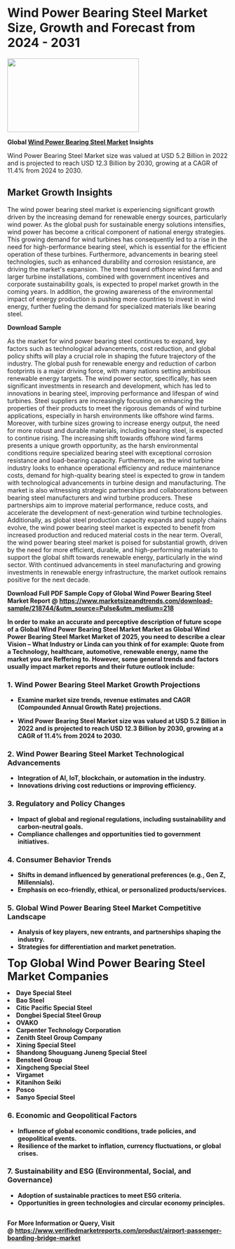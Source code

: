 <H1>Wind Power Bearing Steel Market Size, Growth and Forecast from 2024 - 2031</H1><img class="aligncenter size-medium wp-image-584254" src="https://thirdeyenews.in/wp-content/uploads/2024/09/Global-Market-Research-300x168.jpeg" alt="" width="300" height="168" /><p><strong>Global&nbsp;<a href="https://www.marketsizeandtrends.com/download-sample/218744/&amp;utm_source=Pulse&amp;utm_medium=218">Wind Power Bearing Steel Market</a> Insights</strong></p><p>Wind Power Bearing Steel Market size was valued at USD 5.2 Billion in 2022 and is projected to reach USD 12.3 Billion by 2030, growing at a CAGR of 11.4% from 2024 to 2030.</p><p><h2>Market Growth Insights</h2> <p>The wind power bearing steel market is experiencing significant growth driven by the increasing demand for renewable energy sources, particularly wind power. As the global push for sustainable energy solutions intensifies, wind power has become a critical component of national energy strategies. This growing demand for wind turbines has consequently led to a rise in the need for high-performance bearing steel, which is essential for the efficient operation of these turbines. Furthermore, advancements in bearing steel technologies, such as enhanced durability and corrosion resistance, are driving the market's expansion. The trend toward offshore wind farms and larger turbine installations, combined with government incentives and corporate sustainability goals, is expected to propel market growth in the coming years. In addition, the growing awareness of the environmental impact of energy production is pushing more countries to invest in wind energy, further fueling the demand for specialized materials like bearing steel.</p> <p><strong>Download Sample</strong></p> <p>As the market for wind power bearing steel continues to expand, key factors such as technological advancements, cost reduction, and global policy shifts will play a crucial role in shaping the future trajectory of the industry. The global push for renewable energy and reduction of carbon footprints is a major driving force, with many nations setting ambitious renewable energy targets. The wind power sector, specifically, has seen significant investments in research and development, which has led to innovations in bearing steel, improving performance and lifespan of wind turbines. Steel suppliers are increasingly focusing on enhancing the properties of their products to meet the rigorous demands of wind turbine applications, especially in harsh environments like offshore wind farms. Moreover, with turbine sizes growing to increase energy output, the need for more robust and durable materials, including bearing steel, is expected to continue rising. The increasing shift towards offshore wind farms presents a unique growth opportunity, as the harsh environmental conditions require specialized bearing steel with exceptional corrosion resistance and load-bearing capacity. Furthermore, as the wind turbine industry looks to enhance operational efficiency and reduce maintenance costs, demand for high-quality bearing steel is expected to grow in tandem with technological advancements in turbine design and manufacturing. The market is also witnessing strategic partnerships and collaborations between bearing steel manufacturers and wind turbine producers. These partnerships aim to improve material performance, reduce costs, and accelerate the development of next-generation wind turbine technologies. Additionally, as global steel production capacity expands and supply chains evolve, the wind power bearing steel market is expected to benefit from increased production and reduced material costs in the near term. Overall, the wind power bearing steel market is poised for substantial growth, driven by the need for more efficient, durable, and high-performing materials to support the global shift towards renewable energy, particularly in the wind sector. With continued advancements in steel manufacturing and growing investments in renewable energy infrastructure, the market outlook remains positive for the next decade. <p><strong></p><p><span class=""><strong>Download Full PDF Sample Copy of Global Wind Power Bearing Steel Market Report</strong> @ <a href="https://www.marketsizeandtrends.com/download-sample/218744/&amp;utm_source=Pulse&amp;utm_medium=218" target="_blank">https://www.marketsizeandtrends.com/download-sample/218744/&amp;utm_source=Pulse&amp;utm_medium=218</a></span></p><p>In order to make an accurate and perceptive description of future scope of a Global&nbsp;Wind Power Bearing Steel Market Market as Global&nbsp;Wind Power Bearing Steel Market Market of 2025, you need to describe a clear Vision &ndash; What Industry or Linda can you think of for example: Quote from a Technology, healthcare, automotive, renewable energy, name the market you are Reffering to. However, some general trends and factors usually impact market reports and their future outlook include:</p><h3>1.&nbsp;<strong>Wind Power Bearing Steel Market Growth Projections</strong></h3><ul><li>Examine market size trends, revenue estimates and CAGR (Compounded Annual Growth Rate) projections.</li><li><p>Wind Power Bearing Steel Market size was valued at USD 5.2 Billion in 2022 and is projected to reach USD 12.3 Billion by 2030, growing at a CAGR of 11.4% from 2024 to 2030.</p></li></ul><h3>2.&nbsp;<strong>Wind Power Bearing Steel Market Technological Advancements</strong></h3><ul><li>Integration of AI, IoT, blockchain, or automation in the industry.</li><li>Innovations driving cost reductions or improving efficiency.</li></ul><h3>3.&nbsp;<strong>Regulatory and Policy Changes</strong></h3><ul><li>Impact of global and regional regulations, including sustainability and carbon-neutral goals.</li><li>Compliance challenges and opportunities tied to government initiatives.</li></ul><h3>4.&nbsp;<strong>Consumer Behavior Trends</strong></h3><ul><li>Shifts in demand influenced by generational preferences (e.g., Gen Z, Millennials).</li><li>Emphasis on eco-friendly, ethical, or personalized products/services.</li></ul><h3>5.&nbsp;<strong>Global Wind Power Bearing Steel Market Competitive Landscape</strong></h3><ul><li>Analysis of key players, new entrants, and partnerships shaping the industry.</li><li>Strategies for differentiation and market penetration.</li></ul><p data-pm-slice="1 1 []"><span style="color: inherit; font-family: inherit; font-size: 25px;">Top Global Wind Power Bearing Steel Market Companies</span></p><div class="" data-test-id=""><p><li>Daye Special Steel</li><li> Bao Steel</li><li> Citic Pacific Special Steel</li><li> Dongbei Special Steel Group</li><li> OVAKO</li><li> Carpenter Technology Corporation</li><li> Zenith Steel Group Company</li><li> Xining Special Steel</li><li> Shandong Shouguang Juneng Special Steel</li><li> Bensteel Group</li><li> Xingcheng Special Steel</li><li> Virgamet</li><li> Kitanihon Seiki</li><li> Posco</li><li> Sanyo Special Steel</li></p></div><h3>6.&nbsp;<strong>Economic and Geopolitical Factors</strong></h3><ul><li>Influence of global economic conditions, trade policies, and geopolitical events.</li><li>Resilience of the market to inflation, currency fluctuations, or global crises.</li></ul><h3>7.&nbsp;<strong>Sustainability and ESG (Environmental, Social, and Governance)</strong></h3><ul><li>Adoption of sustainable practices to meet ESG criteria.</li><li>Opportunities in green technologies and circular economy principles.</li></ul><h2><strong style="font-size: 14px;">For More Information or Query, Visit @&nbsp;</strong><a style="background-color: #ffffff; font-size: 14px;" href="https://www.marketsizeandtrends.com/report/wind-power-bearing-steel-market/" target="_blank">https://www.verifiedmarketreports.com/product/airport-passenger-boarding-bridge-market</a></h2>
